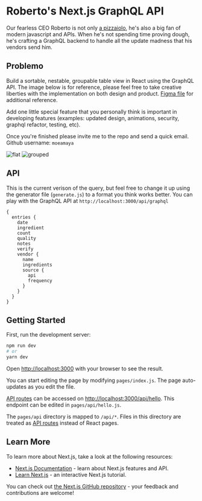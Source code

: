 # Roberto's Next.js GraphQL API

Our fearless CEO Roberto is not only [a pizzaiolo](https://github.com/monographhq/robertos/blob/main/README.md#roberto-il-pizzaiolo-), he's also a big fan of modern javascript and APIs. When he's not spending time proving dough, he's crafting a GraphQL backend to handle all the update madness that his vendors send him.

## Problemo

Build a sortable, nestable, groupable table view in React using the GraphQL API. The image below is for reference, please feel free to take creative liberties with the implementation on both design and product. [Figma file](https://www.figma.com/file/dmMcy9QvRHpWaxrOEQQrbG/Robertos-Dashboard?node-id=8%3A509) for additional reference. 

Add one little special feature that you personally think is important in developing features (examples: updated design, animations, security, graphql refactor, testing, etc).

Once you're finished please invite me to the repo and send a quick email. Github username: `moeamaya`

![flat](https://user-images.githubusercontent.com/1373293/124149320-521a8380-da45-11eb-827b-7eae897ad87b.jpg)
![grouped](https://user-images.githubusercontent.com/1373293/124149329-547cdd80-da45-11eb-8617-5c63168bfcf3.jpg)


## API
This is the current verison of the query, but feel free to change it up using the generator file (`generate.js`) to a format you think works better. You can play with the GraphQL API at `http://localhost:3000/api/graphql`

```
{
  entries {
    date
    ingredient
    count
    quality
    notes
    verify
    vendor {
      name
      ingredients
      source {
        api
        frequency
      }
    }
  }
}
```

## Getting Started

First, run the development server:

```bash
npm run dev
# or
yarn dev
```

Open [http://localhost:3000](http://localhost:3000) with your browser to see the result.

You can start editing the page by modifying `pages/index.js`. The page auto-updates as you edit the file.

[API routes](https://nextjs.org/docs/api-routes/introduction) can be accessed on [http://localhost:3000/api/hello](http://localhost:3000/api/hello). This endpoint can be edited in `pages/api/hello.js`.

The `pages/api` directory is mapped to `/api/*`. Files in this directory are treated as [API routes](https://nextjs.org/docs/api-routes/introduction) instead of React pages.

## Learn More

To learn more about Next.js, take a look at the following resources:

- [Next.js Documentation](https://nextjs.org/docs) - learn about Next.js features and API.
- [Learn Next.js](https://nextjs.org/learn) - an interactive Next.js tutorial.

You can check out [the Next.js GitHub repository](https://github.com/vercel/next.js/) - your feedback and contributions are welcome!
